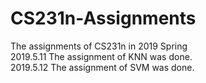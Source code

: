 # CS231n-Assignments
The assignments of CS231n in 2019 Spring  
2019.5.11 The assignment of KNN was done.  
2019.5.12 The assignment of SVM was done.
